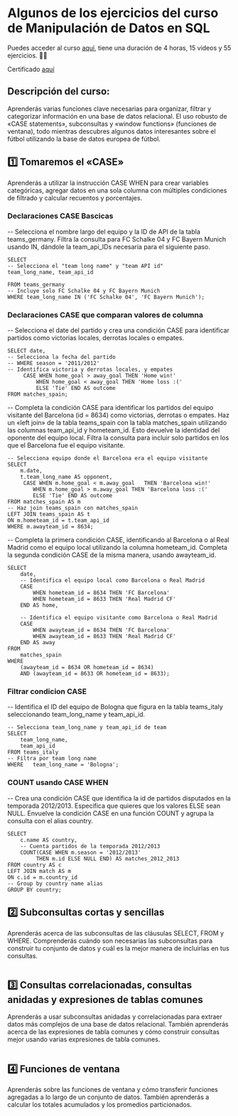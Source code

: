 # Algunos de los ejercicios del curso de Manipulación de Datos en SQL

Puedes acceder al curso  [aquí](https://app.datacamp.com/learn/courses/data-manipulation-in-sql), tiene una duración de 4 horas, 15 videos y 55 ejercicios. 👩‍💻

Certificado  [aquí](https://www.datacamp.com/completed/statement-of-accomplishment/course/b562e32da02cd9acdbe3bbfafc45819ffc25c1bd)

## Descripción del curso:

Aprenderás varias funciones clave necesarias para organizar, filtrar y categorizar información en una base de datos relacional. El uso robusto de «CASE statements», subconsultas y «window functions» (funciones de ventana), todo mientras descubres algunos datos interesantes sobre el fútbol utilizando la base de datos europea de fútbol.

## 1️⃣ Tomaremos el «CASE»

Aprenderás a utilizar la instrucción CASE WHEN para crear variables categóricas, agregar datos en una sola columna con múltiples condiciones de filtrado y calcular recuentos y porcentajes.

### Declaraciones CASE Bascicas

-- Selecciona el nombre largo del equipo y la ID de API de la tabla teams_germany. Filtra la consulta para FC Schalke 04 y FC Bayern Munich usando IN, dándole la team_api_IDs necesaria para el siguiente paso.

```
SELECT
-- Selecciona el "team long name" y "team API id"
team_long_name, team_api_id
	
FROM teams_germany
-- Incluye solo FC Schalke 04 y FC Bayern Munich
WHERE team_long_name IN ('FC Schalke 04', 'FC Bayern Munich');
```

### Declaraciones CASE que comparan valores de columna

-- Selecciona el date del partido y crea una condición CASE para identificar partidos como victorias locales, derrotas locales o empates.

```
SELECT date,
-- Selecciona la fecha del partido
-- WHERE season = '2011/2012'
-- Identifica victoria y derrotas locales, y empates 
	 CASE WHEN home_goal > away_goal THEN 'Home win!'
         WHEN home_goal < away_goal THEN 'Home loss :(' 
         ELSE 'Tie' END AS outcome
FROM matches_spain;
```

-- Completa la condición CASE para identificar los partidos del equipo visitante del Barcelona (id = 8634) como victorias, derrotas o empates. Haz un «left join» de la tabla teams_spain con la tabla matches_spain utilizando las columnas team_api_id y hometeam_id. Esto devuelve la identidad del oponente del equipo local. Filtra la consulta para incluir solo partidos en los que el Barcelona fue el equipo visitante.

```
-- Selecciona equipo donde el Barcelona era el equipo visitante
SELECT  
	m.date,
	t.team_long_name AS opponent,
	 CASE WHEN m.home_goal < m.away_goal   THEN 'Barcelona win!'
        WHEN m.home_goal > m.away_goal THEN 'Barcelona loss :(' 
        ELSE 'Tie' END AS outcome
FROM matches_spain AS m
-- Haz join teams_spain con matches_spain
LEFT JOIN teams_spain AS t 
ON m.hometeam_id = t.team_api_id
WHERE m.awayteam_id = 8634;
```

-- Completa la primera condición CASE, identificando al Barcelona o al Real Madrid como el equipo local utilizando la columna hometeam_id. Completa la segunda condición CASE de la misma manera, usando awayteam_id.

```
SELECT 
    date,
    -- Identifica el equipo local como Barcelona o Real Madrid
    CASE 
        WHEN hometeam_id = 8634 THEN 'FC Barcelona' 
        WHEN hometeam_id = 8633 THEN 'Real Madrid CF'
    END AS home,
    
    -- Identifica el equipo visitante como Barcelona o Real Madrid
    CASE 
        WHEN awayteam_id = 8634 THEN 'FC Barcelona'
        WHEN awayteam_id = 8633 THEN 'Real Madrid CF'
    END AS away
FROM 
    matches_spain
WHERE 
    (awayteam_id = 8634 OR hometeam_id = 8634)
    AND (awayteam_id = 8633 OR hometeam_id = 8633);
```

### Filtrar condicion CASE

-- Identifica el ID del equipo de Bologna que figura en la tabla teams_italy seleccionando team_long_name y team_api_id.

```
-- Selecciona team_long_name y team_api_id de team
SELECT
	team_long_name,
	team_api_id
FROM teams_italy
-- Filtra por team long name
WHERE 	team_long_name = 'Bologna';
```


### COUNT usando CASE WHEN

-- Crea una condición CASE que identifica la id de partidos disputados en la temporada 2012/2013. Especifica que quieres que los valores ELSE sean NULL. Envuelve la condición CASE en una función COUNT y agrupa la consulta con el alias country.

```
SELECT 
	c.name AS country,
    -- Cuenta partidos de la temporada 2012/2013
	COUNT(CASE WHEN m.season = '2012/2013' 
         THEN m.id ELSE NULL END) AS matches_2012_2013
FROM country AS c
LEFT JOIN match AS m
ON c.id = m.country_id
-- Group by country name alias
GROUP BY country;
```



## 2️⃣ Subconsultas cortas y sencillas

Aprenderás acerca de las subconsultas de las cláusulas SELECT, FROM y WHERE. Comprenderás cuándo son necesarias las subconsultas para construir tu conjunto de datos y cuál es la mejor manera de incluirlas en tus consultas.

```

```

## 3️⃣ Consultas correlacionadas, consultas anidadas y expresiones de tablas comunes

Aprenderás a usar subconsultas anidadas y correlacionadas para extraer datos más complejos de una base de datos relacional. También aprenderás acerca de las expresiones de tabla comunes y cómo construir consultas mejor usando varias expresiones de tabla comunes.

```

```

## 4️⃣ Funciones de ventana

Aprenderás sobre las funciones de ventana y cómo transferir funciones agregadas a lo largo de un conjunto de datos. También aprenderás a calcular los totales acumulados y los promedios particionados.

```

```
